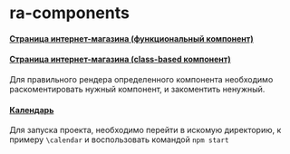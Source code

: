 # ra-components


#### [Страница интернет-магазина (функциональный компонент)](https://github.com/blackseliger/ra-components/blob/master/components/src/components/shopItemFunc.js)
#### [Страница интернет-магазина (class-based компонент)](https://github.com/blackseliger/ra-components/blob/master/components/src/components/ShopItemClass.js)
  Для правильного рендера определенного компонента необходимо раскоментировать нужный компонент, и закоментить ненужный. 
#### [Календарь](https://github.com/blackseliger/ra-components/tree/master/calendar) 
  

Для запуска проекта, необходимо перейти в искомую директорию, к примеру `\calendar` и воспользовать командой `npm start` 
